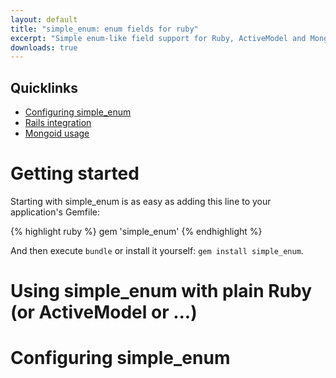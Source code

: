 ```yaml
---
layout: default
title: "simple_enum: enum fields for ruby"
excerpt: "Simple enum-like field support for Ruby, ActiveModel and Mongoid, including validation and internationalization."
downloads: true
---
```


## Quicklinks

- [Configuring simple_enum](#Configuring+simple_enum)
- [Rails integration](rails.html)
- [Mongoid usage](mongoid.html)

# Getting started

Starting with simple_enum is as easy as adding this line to your application's Gemfile:

{% highlight ruby %}
gem 'simple_enum'
{% endhighlight %}

And then execute `bundle` or install it yourself: `gem install simple_enum`.

# Using simple_enum with plain Ruby (or ActiveModel or ...)

# Configuring simple_enum
